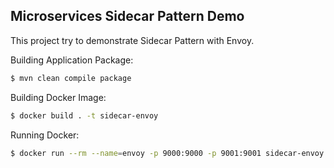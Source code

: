 ## Microservices Sidecar Pattern Demo

This project try to demonstrate Sidecar Pattern with Envoy.

Building Application Package:
```bash
$ mvn clean compile package
```

Building Docker Image:
```bash
$ docker build . -t sidecar-envoy
```

Running Docker:
```bash
$ docker run --rm --name=envoy -p 9000:9000 -p 9001:9001 sidecar-envoy
```
